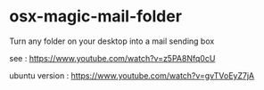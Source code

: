 # osx-magic-mail-folder
Turn any folder on your desktop into a mail sending box

see : https://www.youtube.com/watch?v=z5PA8Nfq0cU

ubuntu version : https://www.youtube.com/watch?v=gvTVoEyZ7jA
